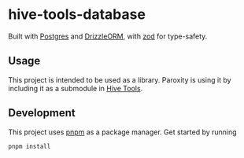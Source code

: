 # hive-tools-database

Built with [Postgres](https://www.postgresql.org/) and [DrizzleORM](https://drizzle-orm.com/), with 
[zod](https://github.com/colinhacks/zod) for type-safety.

## Usage

This project is intended to be used as a library. Paroxity is using it by including it as a submodule in 
[Hive Tools](https://hivetools.app).

## Development

This project uses [pnpm](https://pnpm.io/) as a package manager. Get started by running

```bash
pnpm install
```
